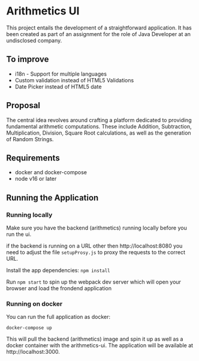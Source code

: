 # Arithmetics UI

This project entails the development of a straightforward application. It has been created as part of an assignment for
the role of Java Developer at an undisclosed company.

## To improve

- i18n - Support for multiple languages
- Custom validation instead of HTML5 Validations
- Date Picker instead of HTML5 date

## Proposal

The central idea revolves around crafting a platform dedicated to providing fundamental arithmetic computations. These include Addition, Subtraction, Multiplication, Division, Square Root calculations, as well as the generation of Random Strings.

## Requirements

- docker and docker-compose
- node v16 or later

## Running the Application

### Running locally

Make sure you have the backend (arithmetics) running locally before you run the ui.

if the backend is running on a URL other then http://localhost:8080 you need to adjust the file ```setupProsy.js``` to 
proxy the requests to the correct URL.

Install the app dependencies: `npm install`

Run ```npm start``` to spin up the webpack dev server which will open your browser and load the frondend application

### Running on docker

You can run the full application as docker:

```docker-compose up```

This will pull the backend (arithmetics) image and spin it up as well as a docker container with the arithmetics-ui. 
The application will be available at http://localhost:3000.